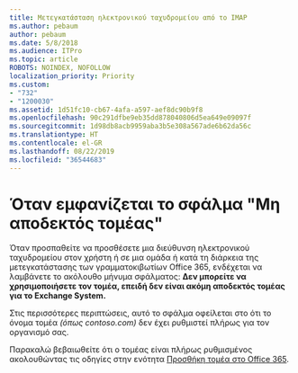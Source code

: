 ```yaml
---
title: Μετεγκατάσταση ηλεκτρονικού ταχυδρομείου από το IMAP
ms.author: pebaum
author: pebaum
ms.date: 5/8/2018
ms.audience: ITPro
ms.topic: article
ROBOTS: NOINDEX, NOFOLLOW
localization_priority: Priority
ms.custom:
- "732"
- "1200030"
ms.assetid: 1d51fc10-cb67-4afa-a597-aef8dc90b9f8
ms.openlocfilehash: 90c291dfbe9eb35dd878040806d5ea649e09097f
ms.sourcegitcommit: 1d98db8acb9959aba3b5e308a567ade6b62da56c
ms.translationtype: HT
ms.contentlocale: el-GR
ms.lasthandoff: 08/22/2019
ms.locfileid: "36544683"
---
```

# <a name="when-you-get-a-not-an-accepted-domain-error"></a>Όταν εμφανίζεται το σφάλμα "Μη αποδεκτός τομέας"

Όταν προσπαθείτε να προσθέσετε μια διεύθυνση ηλεκτρονικού ταχυδρομείου στον χρήστη ή σε μια ομάδα ή κατά τη διάρκεια της μετεγκατάστασης των γραμματοκιβωτίων Office 365, ενδέχεται να λαμβάνετε το ακόλουθο μήνυμα σφάλματος: **Δεν μπορείτε να χρησιμοποιήσετε τον τομέα, επειδή δεν είναι ακόμη αποδεκτός τομέας για το Exchange System.**
  
Στις περισσότερες περιπτώσεις, αυτό το σφάλμα οφείλεται στο ότι το όνομα τομέα *(όπως contoso.com)*  δεν έχει ρυθμιστεί πλήρως για τον οργανισμό σας.
  
Παρακαλώ βεβαιωθείτε ότι ο τομέας είναι πλήρως ρυθμισμένος ακολουθώντας τις οδηγίες στην ενότητα [Προσθήκη τομέα στο Office 365](https://support.office.com/article/6383f56d-3d09-4dcb-9b41-b5f5a5efd611).
  